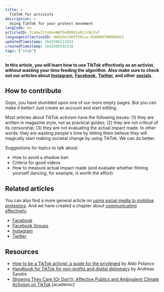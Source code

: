```yaml
---
title: >
  TikTok for activists
description: >
  Using TikTok for your protest movement
langCode: en
articleID: fL4mwJjtuDeeWW7ho0ER61oRiJrNifwT
languageCollectionID: HH82OnC48TPZ8cus-KG6KM4THMOBEHh3
updatedTimestamp: 1642506213833
createdTimestamp: 1642505542116
tags: ["stub"]
---
```


**In this article, you will learn how to use TikTok effectively as an activist, without wasting your time feeding the algorithm. Also make sure to check out our articles about** [**Instagram**](/tools/instagram)**,** [**Facebook**](/tools/facebook)**,** [**Twitter**](/tools/twitter)**, and other** [**socials**](/tools/social-media)**.**

## How to contribute

Oops, you have stumbled upon one of our more empty pages. But you can make it better! Just create an account and start editing.

Most articles about TikTok activism have the following issues: (1) they are written in magazine style, not as practical guides; (2) they are not critical of its censorship; (3) they are not evaluating the actual impact made. In other words: they are wasting people's time by letting them believe they will magically start making societal change by using TikTok. We can do better.

Suggestions for topics to talk about:

-   How to avoid a shadow ban
-   Criteria for good videos
-   How to measure actual impact made (and evaluate whether filming yourself dancing, for example, is worth the effort)

## Related articles

You can also find a more general article on [using social media to mobilise protestors](/tools/social-media). And we have created a chapter about [communicating effectively](/communication).

-   [Facebook](/tools/facebook)
-   [Facebook Groups](/tools/facebook-groups)
-   [Instagram](/tools/instagram)
-   [Twitter](/tools/instagram)

## Resources

-   [How to be a TikTok activist: a guide for the privileged](https://thecarletonian.com/2020/04/24/how-to-be-a-tiktok-activist-a-guide-for-the-privileged/) by Aldo Polanco
-   [Handbook for TikTok for non-profits and digital diplomacy](https://medium.com/digital-diplomacy/tiktok-handbook-for-non-profits-and-digital-diplomacy-e4cdf929fb5f) by Andreas Sandre
-   [Showing They Care (Or Don’t): Affective Publics and Ambivalent Climate Activism on TikTok](https://doi.org/10.1177%2F20563051211012344) \[academic\]